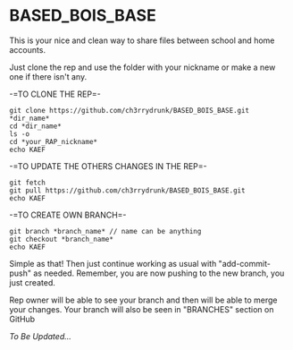 # BASED_BOIS_BASE
This is your nice and clean way to share files between school and home accounts.

Just clone the rep and use the folder with your nickname or make a new one if there isn't any.

-=TO CLONE THE REP=-
```
git clone https://github.com/ch3rrydrunk/BASED_BOIS_BASE.git *dir_name*
cd *dir_name*
ls -o
cd *your_RAP_nickname*
echo KAEF
```

-=TO UPDATE THE OTHERS CHANGES IN THE REP=-
```
git fetch
git pull https://github.com/ch3rrydrunk/BASED_BOIS_BASE.git
echo KAEF
```

-=TO CREATE OWN BRANCH=-
```
git branch *branch_name* // name can be anything
git checkout *branch_name*
echo KAEF
```
Simple as that! Then just continue working as usual with "add-commit-push" as needed.
Remember, you are now pushing to the new branch, you just created.

Rep owner will be able to see your branch and then will be able to merge your changes.
Your branch will also be seen in "BRANCHES" section on GitHub

*To Be Updated...*
